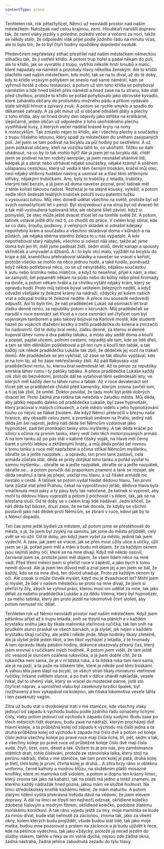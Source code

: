 ```yaml
---
contentType: prose
---
```


<section>

Tenhleten rok, rok pětačtyřicet, Němci už neovládli prostor nad naším městečkem. Natožpak nad celou krajinou, zemí. Hloubkaři narušili dopravu tak, že ranní vlaky jezdily v poledne, polední večer a večerní za noci, takže se někdy stalo, že odpolední vlak přijel podle jízdního řádu na minutu včas, ale to bylo tím, že to byl čtyři hodiny opožděný dopolední osobák.

Předevčírem nepřátelský stíhač přestřílel nad naším městečkem německou stíhačku tak, že jí ustřelil křídlo. A potom trup hořel a padal někam do polí, ale to křídlo, jak se vyvrátilo z trupu, vytrhlo několik hrstí šroubů a matic, které napadaly na náměstí a pozobaly hlavy několika ženským. Ale to křídlo plachtilo nad naším městečkem, kdo mohl, tak se na to díval, až do té doby, kdy to křídlo vrzavým pohybem se sneslo nad samé náměstí, kam se vyhrnuli hosté z obou restaurací, a potom už stín toho křídla se pohyboval náměstím a lidé hned běželi přes náměstí a hned zase na tu stranu, kde stáli před chvilkou, protože to křídlo se pořád pohybovalo jako obrovské kyvadlo, které zahánělo občany do protisměru možného pádu a přitom vydávalo stále silnější hřmot a zpívavý zvuk. A potom se rychle smyklo a spadlo do děkanské zahrady. A za pět minut už si občané odnášeli pláty a plechy z toho křídla, aby se hned druhý den objevily jako stříška na králíkárně, slepičárně, jeden občan už odpoledne z toho ukořistěného plechu vystříhával kusy, z kterých večer nadělal krásné kryty na nohy k motocyklům. Tak zmizelo nejen to křídlo, ale i všechny plechy a součástky z trupu říšského letounu, který spadl za městečkem do sněhem zasypaných polí. Jel jsem se tam podívat na bicyklu za půl hodiny po sestřelení. A už jsem potkával občany, kteří na vozíčku táhli to, co ukořistili. Těžko se dalo uhádnout, na co by to tak mohlo být? Ale já jsem jel na bicyklu dál, chtěl jsem se podívat na ten rozbitý aeroplán, já jsem nesnášel shánlivé lidi, kdepak já a sbírat nebo utrhávat nějaké součástky, nějaké krámy! A sněhem ušlapanou cestičkou, která už vedla k těm černým troskám, kráčel můj otec, nesl nějaký stříbrný hudební nástroj a usmíval se a třásl těmi stříbrnými střívky, nějakými trubičkami. Ano, byly to trubičky z letadla, trubičky, kterými tekl benzín, a já jsem až doma navečer poznal, proč tatínek měl z téhle kořisti takovou radost. Rozřezal je na stejné kousky, vyleštil, a potom vedle těch šedesáti lesklých trubiček položil svou patentní tužku s vysouvací tuhou. Můj otec dovedl udělat všechno na světě, protože byl od svých osmačtyřiceti let v penzi. Byl strojvedoucí a na stroji byl od dvaceti let a tak měl vysloužená tuplovaná léta, ale občané šíleli závistí, když si pomysleli, že otec může ještě dvacet třicet let na tomhle světě žít. A potom, tatínek vstával ještě dřív než ti, co chodili do práce. V celém kraji sbíral, kde se co dalo, šrouby, podkovy, z veřejných skládek si odnášel kdejaký nepotřebný krám a součástku a všechno skladoval doma v kůlnách a na půdách, jak nějaká sběrna starého železa to u nás vypadalo. A kdo nepotřeboval starý nábytek, všechno si odvezl náš otec, takže ač jsme doma byli jen tři, měli jsme padesát židlí, sedm stolů, devět kanapí a spousty skříněček a umývadel a džbánů. A i to bylo otci málo, vyjížděl na bicyklu do kraje a dál, kramličkou přehraboval skládky a navečer se vracel s kořistí, protože všecko se mohlo na něco jednou hodit, a také hodilo, poněvadž když někdo potřeboval něco, co se už nevyrábělo, nějakou součástku k autu nebo šrotníku nebo mlátičce, a když to nesehnal, přijel k nám, a otec se zamyslil, šel popaměti někam na půdu nebo do kůlny nebo před hromady na dvoře, a potom někam hrábl a za chvilku vytáhl nějaký krám, který se opravdu hodil. Proto můj tatínek býval velitelem železných nedělí, a když odvážel všelijaké ty železné krámy na nádraží, vždycky jel kolem našich vrat a odsypal trošku té železné neděle. A přece mu sousedé nedovedli odpustit. Asi to bylo tím, že náš pradědeček Lukáš od osmnácti let bral zlatku denně rentu, za republiky potom v korunách. Můj pradědeček se narodil v roce osmnáct set třicet a v roce osmnáct set čtyřicet osm byl vojenským tamborem a jako takový bojoval na Karlově mostě, kde studenti házeli po vojácích dlažební kostky a trefili pradědečka do kolena a zmrzačili ho nadosmrti. Od té doby bral rentu, zlatku denně, za kterou si denně kupoval láhev rumu a dva paklíky tabáku, a místo aby seděl doma a kouřil a popíjel, pajdal ulicemi, polními cestami, nejraději ale tam, kde se lidé dřeli, a tam se těm dělníkům poškleboval a pil ten rum a kouřil ten tabák, a tak každý rok někde pradědečka Lukáše tak zbili, že dědeček jej vozil na trakaři domů. Ale pradědeček se jen vykřísal, už zase se tak dlouho vyptával, kdo je na tom líp, až ho zase nekřesťansky zbili. Až pád Rakouska vzal pradědečkovi rentu, tu, kterou bral sedmdesát let. Až ta penze za republiky smrskla láhev rumu i ty paklíky tabáku. A přece pradědečka Lukáše každý rok zbili do bezvědomí, protože dál se vytahoval těmi sedmdesáti lety, ve kterých měl každý den tu láhev rumu a tabák. Až v roce devatenáct set třicet pět se pradědeček chlubil před kameníky, kterým zrovna zavřeli lom, a ti jej tak zbili, že umřel. Doktor povídal, že tady mohl být ještě dobrých dvacet let. Proto žádná jiná rodina tak neležela v žaludku města. Můj děda, aby jablko nepadlo daleko od pradědečka Lukáše, byl zase hypnotizér, který pracoval v malých cirkusech, a celé město vidělo v jeho hypnotizování touhu co nejvíc se flákat životem. Ale když Němci překročili v březnu naše hranice, aby obsadili celou zemi, a pronikali směrem na Prahu, jediný náš děda jim šel naproti, jediný náš děda šel Němcům vzdorovat jako hypnotizér, zadržet pronikající tanky silou myšlenky. A tak děda kráčel po silnici s očima na prvním tanku, který vedl čelo těch motorizovaných armád. A na tom tanku až po pás stál v kabině říšský voják, na hlavě měl černý baret s umrlčí lebkou a zkříženými hnáty, a můj děda pořád šel rovnou k tomu tanku a ruce měl napřažené a očima stříkal Němcům myšlenku, obraťte se a jeďte nazpátek… a opravdu, ten první tank zastavil, celá armáda zůstala stát, děda se prsty dotýkal toho tanku a pořád vysílal tu samou myšlenku… obraťte se a jeďte nazpátek, obraťte se a jeďte nazpátek, obraťte se… a potom poručík dal praporkem znamení a tank se rozejel, ale děda neuhnul a tank jej přejel, uskřípl mu hlavu, a už říšské armádě nic nestálo v cestě. A tatínek se potom vydal hledat dědovu hlavu. Ten první tank zůstal stát před Prahou, čekal na vyprošťovací jeřáb, dědova hlava byla vmáčknuta mezi pásy a ty pásy byly tak natočené, že tatínek si vyprosil, aby mohl tu dědovu hlavu vyprostit a potom ji pochovat i s tělem, tak, jak se na křesťana sluší. Od té doby se v celém kraji lidé hádávali. Jedni křičeli, že náš děda byl blázen, druzí zase, že ne tak docela, že kdyby se všichni postavili jako náš dědek proti Němcům, se zbraní v ruce, kdoví jak by to s Němci dopadlo.

Ten čas jsme ještě bydleli za městem, až potom jsme se přestěhovali do města, a já, že jsem byl zvyklý na samotu, jak jsme do města přijížděli, celý svět se mi úžil. Od té doby, jen když jsem vyšel za město, jedině tak jsem vydechl. A zase, jak jsem se vracel, jak se přes most úžily ulice a uličky, úžil jsem se i já, pořád jsem měl a mám a budu mít dojem, že za každým oknem jsou nejmíň jedny oči, které se na mne dívají. Když mě někdo oslovil, červenal jsem se, protože jsem měl dojem, že všem lidem něco na mně vadí. Před třemi měsíci jsem si přeřízl ruce v zápěstí, a jako bych k tomu neměl důvod. Ale já jsem ten důvod měl a znal jsem jej a jen jsem se bál, že každý, kdo se na mne dívá, ten důvod uhaduje. Proto za každým oknem ty oči. Ale copak si může člověk myslet, když mu je dvaadvacet let? Mohl jsem si myslet, že lidé v našem městečku se proto na mne dívají, že jsem si přeřízl ty žíly, abych se vyhnul práci, kterou musí oni udělat za mne, tak jako dělali za našeho pradědečka Lukáše a za dědu Viléma, který byl hypnotizér, i za mého tatínka, který jen proto jezdil na lokomotivě čtvrt století, aby potom nemusel nic dělat.

Tenhleten rok už Němci neovládli prostor nad naším městečkem. Když jsem pěšinkou přijel až k trupu letadla, sníh se třpytil na pláních a v každém krystalku sněhu jako by tikala malininká vteřinová ručička, tak ten sníh na prudkém slunci praskal ve všech barvách, a já slyšel, jak nejen v každém krystalku tikají ručičky, ale ještě i někde jinde. Moje hodinky tikaly zřetelně, ale já slyšel ještě jeden tikot, a ten tikot vycházel z letadla, z té hromady. A tam opravdu tikaly palubní hodiny, dokonce ukazovaly přesný čas, který jsem srovnal s ručičkami mých hodinek. A potom jsem viděl, že tam ještě víc vespod je sluncem ozářená rukavička, a já jsem dobře cítil, že ta rukavička není sama, že je v ní lidská ruka, a ta lidská ruka tam není sama, ale je na paži, a ta paže na lidském těle, které je někde pod těmi troskami. A váhou těla jsem šlápl na bicykl, ze všech stran tikaly miniaturní vteřinové ručičky, hrkané světlem slunce, a po trati v dálce uháněl náklaďák, vesele hrkal, byl to uhelný vlak, který se vracel do mostecké pánve, jistě sto čtyřicet náprav, a uprostřed vlaku byl zaseknutý brzdicí špalek, byl rozžhavený a kov vykapával na kolejnici, ale říšská lokomotiva vesele táhla i ten zaseknutý vagón.

Zítra už budu stát u dvojkolejné trati v mé staničce, kde všechny vlaky jedoucí od západu k východu budou podle jízdního řádu označeny lichými čísly, vlaky potom jedoucí od východu k západu čísly sudými. Budu zase po třech měsících řídit dopravu, budu zase na nádraží, kterým procházejí dvě hlavní koleje, a ta průběžná kolej od západu k východu má číslo jedna a ta druhá průběžná kolej od východu k západu má číslo dvě a potom od koleje číslo jedna všechny koleje po pravé ruce mají čísla lichá, tři, pět, sedm a tak, a všechny koleje po pravé ruce od průběžné koleje číslo dvě mají čísla sudá, čtyři, šest, osm, deset a tak. Ovšem to je pro nás, pro zaměstnance státních drah, tohle číslování, protože ze stanoviska laika, který stojí na perónu nádraží, třeba v mé staničce, tak tam první kolej je pátá, druhá kolej je třetí, třetí kolej je první, čtvrtá kolej je druhá… A zítra brzy ráno si obléknu uniformu, černé kalhoty a modrou blůzu, na služebním plášti mosazné knoflíky, které mi maminka cídí sidolem, a potom si dopnu ten krásný límec, který zrovna tak jako na kabátci, tak na plášti má jedno a totéž znamení, ze kterého každý nádražák hned pozná, jakou mám ve službě hodnost. Na límci středoškolský knoflík každému řekne, že mám maturitu. A potom zlatými nitěmi vyšitá překrásná hvězda dává na vědomí, že jsem elévem dopravy. A dál na límci se třpytí ten nejhezčí odznak, okřídlené kolečko zdobené fialovým a modrým flitrem, okřídlené kolečko, podobné zlatému mořskému koníčkovi. A tak ráno vyjedu ještě za tmy, moje maminka se bude za mnou dívat, bude stát nehnutě za záclonou, zrovna tak, jako za všemi okny, kolem kterých budu projíždět, všude budou stát lidé, tak jako moje matka, budou mne pozorovat s prstem na záclonce a já budu ujíždět k řece, kde na pěšince vydechnu, tak jako vždycky, protože já nerad jezdím do služby vlakem, takhle u řeky se mi volně dýchá, nejsou zde žádná okna, žádná nástraha, žádná jehlice zabodnutá zezadu do týlu hlavy.

</section>
